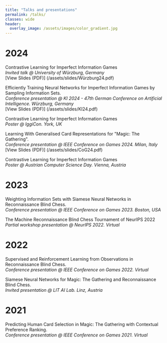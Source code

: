 ```yaml
---
title: "Talks and presentations"
permalink: /talks/
classes: wide
header:
  overlay_image: /assets/images/color_gradient.jpg
---
```

<h1> 2024 </h1>

Contrastive Learning for Imperfect Information Games<br> 
<i>Invited talk @ University of Würzburg, Germany</i>  <br>
[View Slides (PDF)] (/assets/slides/Würzburg24.pdf)

Efficiently Training Neural Networks for Imperfect Information Games by Sampling Information Sets. <br>
<i>Conference presentation @ KI 2024 - 47th German Conference on Artificial Intelligence. Würzburg, Germany</i> <br>
[View Slides (PDF)] (/assets/slides/KI24.pdf)

Contrastive Learning for Imperfect Information Games<br>
<i>Poster @ IggiCon. York, UK</i>  <br>

Learning With Generalised Card Representations for "Magic: The Gathering". <br>
<i>Conference presentation @ IEEE Conference on Games 2024. Milan, Italy</i>  <br>
[View Slides (PDF)] (/assets/slides/CoG24.pdf)

Contrastive Learning for Imperfect Information Games<br>
<i> Poster @ Austrian Computer Science Day. Vienna, Austria</i>  <br>


<h1> 2023 </h1>
Weighting Information Sets with Siamese Neural Networks in Reconnaissance Blind Chess. <br>
<i>Conference presentation @ IEEE Conference on Games 2023. Boston, USA </i>  <br>

The Machine Reconnaissance Blind Chess Tournament of NeurIPS 2022 <br>
<i>Partial workshop presentation @ NeurIPS 2022. Virtual</i> <br>
 
<h1> 2022 </h1>
Supervised and Reinforcement Learning from Observations in Reconnaissance Blind Chess. <br>
<i>Conference presentation @ IEEE Conference on Games 2022. Virtual</i> <br>

Siamese Neural Networks for Magic: The Gathering and Reconnaissance Blind Chess. <br>
<i>Invited presentation @ LIT AI Lab. Linz, Austria</i>  <br>

<h1> 2021 </h1>
Predicting Human Card Selection in Magic: The Gathering with Contextual Preference Ranking. <br>
<i>Conference presentation @ IEEE Conference on Games 2021. Virtual</i>  <br>